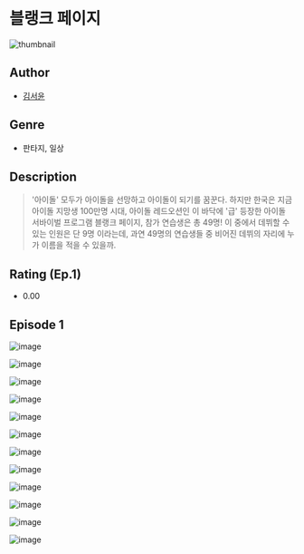 # 블랭크 페이지
![thumbnail](https://image-comic.pstatic.net/user_contents_data/challenge_comic/2023/05/25/366758/upload_3617579302162282038_480x623.jpeg)

## Author
- [김서윤](https://comic.naver.com/artistTitle?id=366758)

## Genre
- 판타지, 일상

## Description
> '아이돌' 모두가 아이돌을 선망하고 아이돌이 되기를 꿈꾼다. 하지만 한국은 지금 아이돌 지망생 100만명 시대, 아이돌 레드오션인 이 바닥에 '급' 등장한 아이돌 서바이벌 프로그램 블랭크 페이지, 참가 연습생은 총 49명! 이 중에서 데뷔할 수 있는 인원은 단 9명 이라는데, 과연 49명의 연습생들 중 비어진 데뷔의 자리에 누가 이름을 적을 수 있을까.


## Rating (Ep.1)
- 0.00

## Episode 1
![image](https://image-comic.pstatic.net/user_contents_data/challenge_comic/2023/05/25/366758/upload_3907217255078180915.jpeg)

![image](https://image-comic.pstatic.net/user_contents_data/challenge_comic/2023/05/25/366758/upload_3905528189734238566.jpeg)

![image](https://image-comic.pstatic.net/user_contents_data/challenge_comic/2023/05/25/366758/upload_4063765728492270133.jpeg)

![image](https://image-comic.pstatic.net/user_contents_data/challenge_comic/2023/05/25/366758/upload_7076616691697004855.jpeg)

![image](https://image-comic.pstatic.net/user_contents_data/challenge_comic/2023/05/25/366758/upload_3907211550492288354.jpeg)

![image](https://image-comic.pstatic.net/user_contents_data/challenge_comic/2023/05/25/366758/upload_7306580433326072162.jpeg)

![image](https://image-comic.pstatic.net/user_contents_data/challenge_comic/2023/05/25/366758/upload_3977859580032005177.jpeg)

![image](https://image-comic.pstatic.net/user_contents_data/challenge_comic/2023/05/25/366758/upload_7004562177905550691.jpeg)

![image](https://image-comic.pstatic.net/user_contents_data/challenge_comic/2023/05/25/366758/upload_3630855010976686436.jpeg)

![image](https://image-comic.pstatic.net/user_contents_data/challenge_comic/2023/05/25/366758/upload_4123107242922160228.jpeg)

![image](https://image-comic.pstatic.net/user_contents_data/challenge_comic/2023/05/25/366758/upload_3978710807485886771.jpeg)

![image](https://image-comic.pstatic.net/user_contents_data/challenge_comic/2023/05/25/366758/upload_7147603159546343984.jpeg)
